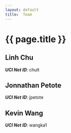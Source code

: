 ```yaml
---
layout: default
title:  Team
---
```


# {{ page.title }}

## Linh Chu
***UCI Net ID***: chult

## Jonnathan Petote
***UCI Net ID***: jpetote

## Kevin Wang
***UCI Net ID***: wangka1
